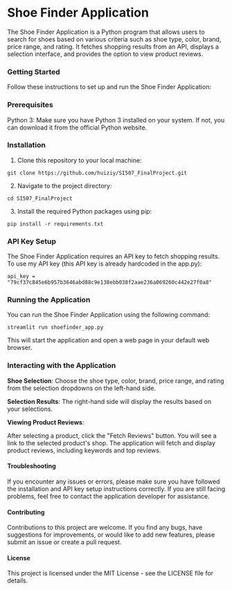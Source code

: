 

# Shoe Finder Application

The Shoe Finder Application is a Python program that allows users to search for shoes based on various criteria such as shoe type, color, brand, price range, and rating. It fetches shopping results from an API, displays a selection interface, and provides the option to view product reviews.

### Getting Started
Follow these instructions to set up and run the Shoe Finder Application:

### Prerequisites

Python 3: Make sure you have Python 3 installed on your system. If not, you can download it from the official Python website.

### Installation
1. Clone this repository to your local machine:
```
git clone https://github.com/huiziy/SI507_FinalProject.git
```
2. Navigate to the project directory:
```  
cd SI507_FinalProject
```
3. Install the required Python packages using pip:
```
pip install -r requirements.txt
```
### API Key Setup

The Shoe Finder Application requires an API key to fetch shopping results. To use my API key (this API key is already hardcoded in the app.py):
```
api_key = "79cf37c845e6b957b3646abd88c9e138ebb038f2aae236a069260c442e27f0a8"
```
### Running the Application

You can run the Shoe Finder Application using the following command:
```
streamlit run shoefinder_app.py
```
This will start the application and open a web page in your default web browser.

### Interacting with the Application

**Shoe Selection**: Choose the shoe type, color, brand, price range, and rating from the selection dropdowns on the left-hand side.

**Selection Results**: The right-hand side will display the results based on your selections.

**Viewing Product Reviews**:

After selecting a product, click the "Fetch Reviews" button.
You will see a link to the selected product's shop.
The application will fetch and display product reviews, including keywords and top reviews.

#### Troubleshooting
If you encounter any issues or errors, please make sure you have followed the installation and API key setup instructions correctly.
If you are still facing problems, feel free to contact the application developer for assistance.

#### Contributing
Contributions to this project are welcome. If you find any bugs, have suggestions for improvements, or would like to add new features, please submit an issue or create a pull request.

#### License
This project is licensed under the MIT License - see the LICENSE file for details.
